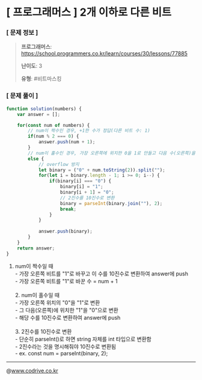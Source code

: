 # [ 프로그래머스 ] 2개 이하로 다른 비트

### [ 문제 정보 ]
> **프로그래머스**: https://school.programmers.co.kr/learn/courses/30/lessons/77885
> 
> **난이도**: 3
>
> **유형**: #비트마스킹


### [ 문제 풀이 ]
```JavaScript
function solution(numbers) {
    var answer = [];

    for(const num of numbers) {
        // num이 짝수인 경우, +1한 수가 정답(다른 비트 수: 1)
        if(num % 2 === 0) {
            answer.push(num + 1);
        }
        // num이 홀수인 경우, 가장 오른쪽에 위치한 0을 1로 만들고 다음 수(오른쪽)을 0으로 만들기(다른 비트 수: 2)
        else {
            // overflow 방지
            let binary = ("0" + num.toString(2)).split("");
            for(let i = binary.length - 1; i >= 0; i--) {
                if(binary[i] === "0") {
                    binary[i] = "1";
                    binary[i + 1] = "0";
                    // 2진수를 10진수로 변환
                    binary = parseInt(binary.join(""), 2);
                    break;
                }
            }
            
            answer.push(binary);
        }
    }
    return answer;
}
```
1. num이 짝수일 때<br>- 가장 오른쪽 비트를 "1"로 바꾸고 이 수를 10진수로 변환하여 answer에 push<br>- 가장 오른쪽 비트를 "1"로 바꾼 수 = num + 1<br><br>2. num이 홀수일 때<br>- 가장 오른쪽 위치의 "0"을 "1"로 변환<br>- 그 다음(오른쪽)에 위치한 "1"을 "0"으로 변환<br>- 해당 수를 10진수로 변환하여 answer에 push<br><br>3. 2진수를 10진수로 변환<br>- 단순히 parseInt()로 하면 string 자체를 int 타입으로 변환함<br>- 2진수라는 것을 명시해줘야 10진수로 변환됨<br>- ex. const num = parseInt(binary, 2);


---
@www.codrive.co.kr